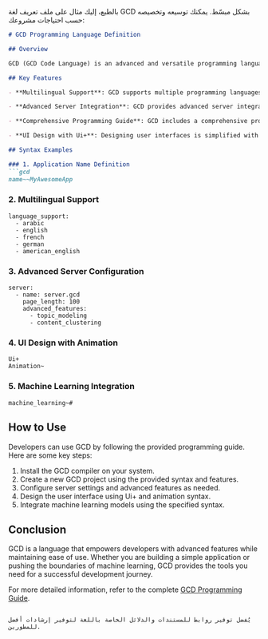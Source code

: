 بالطبع، إليك مثال على ملف تعريف لغة GCD بشكل مبسّط. يمكنك توسيعه وتخصيصه حسب احتياجات مشروعك:

```markdown
# GCD Programming Language Definition

## Overview

GCD (GCD Code Language) is an advanced and versatile programming language designed for efficient and modern software development. It combines simplicity with powerful features, making it suitable for a wide range of applications, from simple scripts to complex machine learning models.

## Key Features

- **Multilingual Support**: GCD supports multiple programming languages, including Arabic, English, French, German, American English, HTML, CSS, JavaScript, Python, and Java.

- **Advanced Server Integration**: GCD provides advanced server integration for hosting and managing applications. Developers can configure server settings, specify page length, and enable features such as topic modeling and content clustering.

- **Comprehensive Programming Guide**: GCD includes a comprehensive programming guide covering language syntax, application structure, and advanced features like machine learning and augmented reality.

- **UI Design with Ui+**: Designing user interfaces is simplified with the Ui+ syntax, allowing developers to create aesthetically pleasing and interactive designs.

## Syntax Examples

### 1. Application Name Definition
```gcd
name~~MyAwesomeApp
```

### 2. Multilingual Support
```gcd
language_support:
  - arabic
  - english
  - french
  - german
  - american_english
```

### 3. Advanced Server Configuration
```gcd
server:
  - name: server.gcd
    page_length: 100
    advanced_features:
      - topic_modeling
      - content_clustering
```

### 4. UI Design with Animation
```gcd
Ui+
Animation~
```

### 5. Machine Learning Integration
```gcd
machine_learning~#
```

## How to Use

Developers can use GCD by following the provided programming guide. Here are some key steps:

1. Install the GCD compiler on your system.
2. Create a new GCD project using the provided syntax and features.
3. Configure server settings and advanced features as needed.
4. Design the user interface using Ui+ and animation syntax.
5. Integrate machine learning models using the specified syntax.

## Conclusion

GCD is a language that empowers developers with advanced features while maintaining ease of use. Whether you are building a simple application or pushing the boundaries of machine learning, GCD provides the tools you need for a successful development journey.

For more detailed information, refer to the complete [GCD Programming Guide](link/to/programming/guide.md).
```

يُفضل توفير روابط للمستندات والدلائل الخاصة باللغة لتوفير إرشادات أفضل للمطورين.
